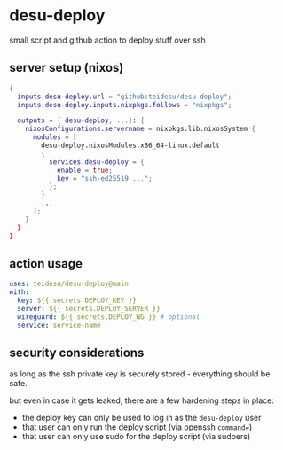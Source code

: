 # desu-deploy

small script and github action to deploy stuff over ssh

## server setup (nixos)

```nix
{
  inputs.desu-deploy.url = "github:teidesu/desu-deploy";
  inputs.desu-deploy.inputs.nixpkgs.follows = "nixpkgs";

  outputs = { desu-deploy, ...}: {
    nixosConfigurations.servername = nixpkgs.lib.nixosSystem {
      modules = [
        desu-deploy.nixosModules.x86_64-linux.default
        {
          services.desu-deploy = {
            enable = true;
            key = "ssh-ed25519 ...";
          };
        }
        ...
      ];
    }
  }
}
```

## action usage

```yaml
uses: teidesu/desu-deploy@main
with:
  key: ${{ secrets.DEPLOY_KEY }}
  server: ${{ secrets.DEPLOY_SERVER }}
  wireguard: ${{ secrets.DEPLOY_WG }} # optional
  service: service-name
```

## security considerations

as long as the ssh private key is securely stored - everything should be safe.

but even in case it gets leaked, there are a few hardening steps in place:
- the deploy key can only be used to log in as the `desu-deploy` user
- that user can only run the deploy script (via openssh `command=`)
- that user can only use sudo for the deploy script (via sudoers)
